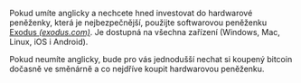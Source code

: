 Pokud umíte anglicky a nechcete hned investovat do hardwarové peněženky, která je nejbezpečnější, použijte softwarovou peněženku [Exodus *(exodus.com)*](https://www.exodus.com/). Je dostupná na všechna zařízení (Windows, Mac, Linux, iOS i Android).

Pokud neumíte anglicky, bude pro vás jednodušší nechat si koupený bitcoin dočasně ve směnárně a co nejdříve koupit hardwarovou peněženku.
